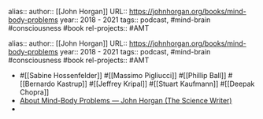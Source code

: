 alias::
author:: [[John Horgan]]
URL:: https://johnhorgan.org/books/mind-body-problems
year:: 2018 - 2021
tags:: podcast, #mind-brain #consciousness #book
rel-projects:: #AMT


alias::
author:: [[John Horgan]]
URL:: https://johnhorgan.org/books/mind-body-problems
year:: 2018 - 2021
tags:: podcast, #mind-brain #consciousness #book
rel-projects:: #AMT


- #[[Sabine Hossenfelder]] #[[Massimo Pigliucci]] #[[Phillip Ball]] #[[Bernardo Kastrup]] #[[Jeffrey Kripal]] #[[Stuart Kaufmann]] #[[Deepak Chopra]]
- [About Mind-Body Problems — John Horgan (The Science Writer)](https://johnhorgan.org/books/mind-body-problems)
-

